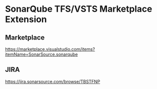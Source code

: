 # SonarQube TFS/VSTS Marketplace Extension

## Marketplace
https://marketplace.visualstudio.com/items?itemName=SonarSource.sonarqube

## JIRA
https://jira.sonarsource.com/browse/TBSTFNP
